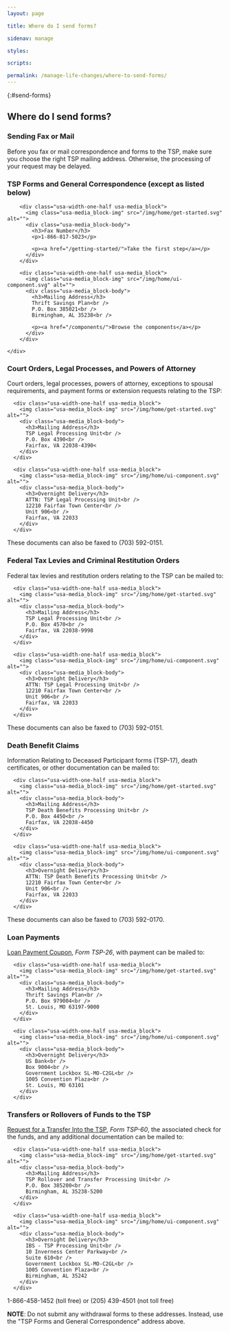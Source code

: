 ```yaml
---
layout: page

title: Where do I send forms?

sidenav: manage

styles:

scripts:

permalink: /manage-life-changes/where-to-send-forms/
---
```


{:#send-forms}
## Where do I send forms?

### Sending Fax or Mail
Before you fax or mail correspondence and forms to the TSP, make sure you choose the right TSP mailing address. Otherwise, the processing of your request may be delayed.

### TSP Forms and General Correspondence (except as listed below)

  <section class="usa-section usa-graphic_list">
    <div class="usa-grid usa-graphic_list-row">

        <div class="usa-width-one-half usa-media_block">
          <img class="usa-media_block-img" src="/img/home/get-started.svg" alt="">
          <div class="usa-media_block-body">
            <h3>Fax Number</h3>
            <p>1-866-817-5023</p>

            <p><a href="/getting-started/">Take the first step</a></p>
          </div>
        </div>

        <div class="usa-width-one-half usa-media_block">
          <img class="usa-media_block-img" src="/img/home/ui-component.svg" alt="">
          <div class="usa-media_block-body">
            <h3>Mailing Address</h3>
            Thrift Savings Plan<br />
            P.O. Box 385021<br />
            Birmingham, AL 35238<br />

            <p><a href="/components/">Browse the components</a></p>
          </div>
        </div>

    </div>
  </section>

### Court Orders, Legal Processes, and Powers of Attorney

Court orders, legal processes, powers of attorney, exceptions to spousal requirements, and payment forms or extension requests relating to the TSP:

<section class="usa-section usa-graphic_list">
  <div class="usa-grid usa-graphic_list-row">

      <div class="usa-width-one-half usa-media_block">
        <img class="usa-media_block-img" src="/img/home/get-started.svg" alt="">
        <div class="usa-media_block-body">
          <h3>Mailing Address</h3>
          TSP Legal Processing Unit<br />
          P.O. Box 4390<br />
          Fairfax, VA 22038-4390<
        </div>
      </div>

      <div class="usa-width-one-half usa-media_block">
        <img class="usa-media_block-img" src="/img/home/ui-component.svg" alt="">
        <div class="usa-media_block-body">
          <h3>Overnight Delivery</h3>
          ATTN: TSP Legal Processing Unit<br />
          12210 Fairfax Town Center<br />
          Unit 906<br />
          Fairfax, VA 22033
        </div>
      </div>

  </div>
</section>

These documents can also be faxed to (703) 592-0151.

### Federal Tax Levies and Criminal Restitution Orders

Federal tax levies and restitution orders relating to the TSP can be mailed to:

<section class="usa-section usa-graphic_list">
  <div class="usa-grid usa-graphic_list-row">

      <div class="usa-width-one-half usa-media_block">
        <img class="usa-media_block-img" src="/img/home/get-started.svg" alt="">
        <div class="usa-media_block-body">
          <h3>Mailing Address</h3>
          TSP Legal Processing Unit<br />
          P.O. Box 4570<br />
          Fairfax, VA 22038-9998
        </div>
      </div>

      <div class="usa-width-one-half usa-media_block">
        <img class="usa-media_block-img" src="/img/home/ui-component.svg" alt="">
        <div class="usa-media_block-body">
          <h3>Overnight Delivery</h3>
          ATTN: TSP Legal Processing Unit<br />
          12210 Fairfax Town Center<br />
          Unit 906<br />
          Fairfax, VA 22033
        </div>
      </div>

  </div>
</section>

These documents can also be faxed to (703) 592-0151.

### Death Benefit Claims
Information Relating to Deceased Participant forms (TSP-17), death certificates, or other documentation can be mailed to:

<section class="usa-section usa-graphic_list">
  <div class="usa-grid usa-graphic_list-row">

      <div class="usa-width-one-half usa-media_block">
        <img class="usa-media_block-img" src="/img/home/get-started.svg" alt="">
        <div class="usa-media_block-body">
          <h3>Mailing Address</h3>
          TSP Death Benefits Processing Unit<br />
          P.O. Box 4450<br />
          Fairfax, VA 22038-4450
        </div>
      </div>

      <div class="usa-width-one-half usa-media_block">
        <img class="usa-media_block-img" src="/img/home/ui-component.svg" alt="">
        <div class="usa-media_block-body">
          <h3>Overnight Delivery</h3>
          ATTN: TSP Death Benefits Processing Unit<br />
          12210 Fairfax Town Center<br />
          Unit 906<br />
          Fairfax, VA 22033
        </div>
      </div>

  </div>
</section>

These documents can also be faxed to (703) 592-0170.

### Loan Payments
[Loan Payment Coupon](javascript:void(0)), _Form TSP-26_, with payment can be mailed to:

<section class="usa-section usa-graphic_list">
  <div class="usa-grid usa-graphic_list-row">

      <div class="usa-width-one-half usa-media_block">
        <img class="usa-media_block-img" src="/img/home/get-started.svg" alt="">
        <div class="usa-media_block-body">
          <h3>Mailing Address</h3>
          Thrift Savings Plan<br />
          P.O. Box 979004<br />
          St. Louis, MO 63197-9000
        </div>
      </div>

      <div class="usa-width-one-half usa-media_block">
        <img class="usa-media_block-img" src="/img/home/ui-component.svg" alt="">
        <div class="usa-media_block-body">
          <h3>Overnight Delivery</h3>
          US Bank<br />
          Box 9004<br />
          Government Lockbox SL-MO-C2GL<br />
          1005 Convention Plaza<br />
          St. Louis, MO 63101
        </div>
      </div>

  </div>
</section>

### Transfers or Rollovers of Funds to the TSP
[Request for a Transfer Into the TSP](https://www.tsp.gov/PDF/formspubs/tsp-60.pdf), _Form TSP-60_, the associated check for the funds, and any additional documentation can be mailed to:

<section class="usa-section usa-graphic_list">
  <div class="usa-grid usa-graphic_list-row">

      <div class="usa-width-one-half usa-media_block">
        <img class="usa-media_block-img" src="/img/home/get-started.svg" alt="">
        <div class="usa-media_block-body">
          <h3>Mailing Address</h3>
          TSP Rollover and Transfer Processing Unit<br />
          P.O. Box 385200<br />
          Birmingham, AL 35238-5200
        </div>
      </div>

      <div class="usa-width-one-half usa-media_block">
        <img class="usa-media_block-img" src="/img/home/ui-component.svg" alt="">
        <div class="usa-media_block-body">
          <h3>Overnight Delivery</h3>
          IBS - TSP Processing Unit<br />
          10 Inverness Center Parkway<br />
          Suite 610<br />
          Government Lockbox SL-MO-C2GL<br />
          1005 Convention Plaza<br />
          Birmingham, AL 35242
        </div>
      </div>

  </div>
</section>


1-866-458-1452 (toll free) or (205) 439-4501 (not toll free)


**NOTE**: Do not submit any withdrawal forms to these addresses. Instead, use the "TSP Forms and General Correspondence" address above.
<!-- CONTENT END -->
